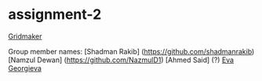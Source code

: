 # assignment-2

[Gridmaker](https://shadmanrakib.github.io/assignment-2/)

Group member names:
    [Shadman Rakib] (https://github.com/shadmanrakib)
    [Namzul Dewan] (https://github.com/NazmulD1)
    [Ahmed Said] (?)
    [Eva Georgieva](https://github.com/bobawanna)

